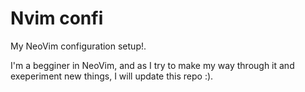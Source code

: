 # Nvim confi
 
 My NeoVim configuration setup!.

I'm a begginer in NeoVim, and as I try to make my way through it and exeperiment new things, I will update this repo :).

